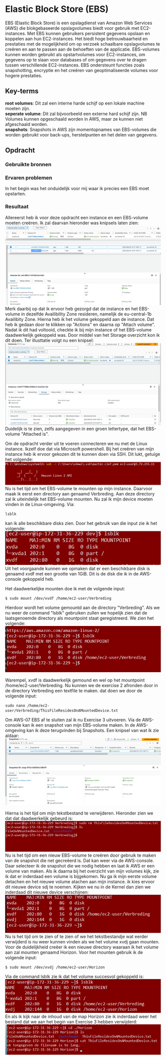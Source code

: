 # Elastic Block Store (EBS)
EBS (Elastic Block Store) is een opslagdienst van Amazon Web Services (AWS) die blokgebaseerde opslagvolumes biedt voor gebruik met EC2-instances. Met EBS kunnen gebruikers persistent gegevens opslaan en koppelen aan hun EC2-instances. Het biedt hoge betrouwbaarheid en prestaties met de mogelijkheid om op verzoek schaalbare opslagvolumes te creëren en aan te passen aan de behoeften van de applicatie. EBS-volumes kunnen worden gebruikt als opstartvolumes voor EC2-instances, om gegevens op te slaan voor databases of om gegevens over te dragen tussen verschillende EC2-instances. EBS ondersteunt functies zoals snapshotting, encryptie en het creëren van geoptimaliseerde volumes voor hogere prestaties.

## Key-terms 
**root volumes**: Dit zal een interne harde schijf op een lokale machine moeten zijn.  
**seperate volume**: Dit zal bijvoorbeeld een externe hard schijf zijn. NB Volumes kunnen opgeschaald worden in AWS, maar ze kunnen niet afgeschaald worden.  
**snapshots**: Snapshots in AWS zijn momentopnames van EBS-volumes die worden gebruikt voor back-ups, herstelpunten en het delen van gegevens.


## Opdracht
### Gebruikte bronnen


### Ervaren problemen
In het begin was het onduidelijk voor mij waar ik precies een EBS moet opstarten. 


### Resultaat 
Allereerst heb ik voor deze opdracht een instance en een EBS-volume moeten creëren. Ik zal daarvan hieronder was knipsels laten zien: 
![Ontsta_Machine](./Knipsel_ontstaan_machine.PNG)  
![Ontsta_Volume](./Capture_Ontstaan_Volume.PNG)  
Merk daarbij op dat ik ervoor heb gezorgd dat de instance en het EBS-volume in dezelfde Availibility Zone resideren, namelijk de eu-central-1b Availibity Zone. 
Hierna heb ik het volume gekoppeld aan de instance. Dat heb ik gedaan door te klikken op "Actions" en daarna op "Attach volume". Nadat ik dit had voltooid, checkte ik bij mijn instance of het EBS-volume daadwerkelijk gekoppeld was. Door middel van het Storage overzicht kon ik dit doen. Ter illusttatie volgt nu een knipsel: 
![SuccesKoppeling](./CaptureAttachementSucces.PNG)   
Duidelijk is te zien, zelfs aangegeven in een groen lettertype, dat het EBS-volume "Attached is". 

Om de opdracht verder uit te voeren connecteren we nu met de Linux instance. Ikzelf doe dat via Microsoft powershell. Bij het creëren van mijn instance heb ik ervoor gekozen dit te kunnen doen via SSH. Dit lukt, getuige het volgende:
![login_Linux](./CaptureLogin.PNG)  
Nu is het tijd om het EBS-volume te mounten op mijn instance. Daarvoor maak ik eerst een directory aan genaamd Verbreding. Aan deze directory zal ik uiteindelijk het EBS-volume mounten. Nu zal ik mijn device moeten vinden in de Linux-omgeving. Via: 
```
lsblk
```
kan ik alle beschikbare disks zien. Door het gebruik van die input zie ik het volgende: 
![Schijven](./CaptureDisks.PNG)  
Uit het voorgaande kunnen we opmaken dat er een beschikbare disk is genaamd xvdf met een grootte van 1GiB. Dit is de disk die ik in de AWS-console gekoppeld heb. 

Het daadwerkelijke mounten doe ik met de volgende input: 
```
$ sudo mount /dev/xvdf /home/ec2-user/Verbreding 
```

Hierdoor wordt het volume gemountd aan de directory "Verbreding". 
Als we nu weer de command "lsblk" gebruiken zullen we hopelijk zien dat de laatsgenoemde directory als mountpoint staat geregistreerd. We zien het volgende:  
![MountPoints](./CaptureMountpoints.PNG)                          

Warempel, xvdf is daadwerkelijk gemound en wel op het mountpoint /home/ec2-user/Verbreding. Nu kunnen we de exercise 2 afronden door in de directory Verbreding een textfile te maken. dat doen we door de volgende input: 
```
sudo nano /home/ec2-user/Verbreding/ThisFileResidesOnAMountedDevice.txt

```

Om AWS-07 EBS af te sluiten zal ik nu Exercise 3 uitvoeren. Via de AWS-console kan ik een snapshot van mijn EBS-volume maken. In de AWS-omgeving kan ik deze terugvinden bij Snapshots. Een knipsel van wat ik zie aldaar: 
![snapVanDeSnap](./Capture_snapshot000001.PNG)  

Hierna is het tijd om mijn tekstbestand te verwijderen. Hieronder zien we dat dat daadwerkelijk gebeurd is: 
![verwijdering](./CaptureVerwijdering.PNG)       
Nu is het tijd om een nieuw EBS-volume te creëren door gebruik te maken van de snapshot die net gecreëerd is. Dat kan weer via de AWS-console. Daar selecteer ik de snapshot die we nodig hebben en laat ik AWS er een volume van maken. Als ik daarna bij het overzicht van mijn volumes kijk, zie ik dat er inderdaad een volume is bijgekomen. Nu ga ik mijn eerste volume detachen en het nieuwe volume atachen aan mijn instance. ik kies ervoor dit nieuwe device sdj te noemen. Kijken we nu in de Kernel dan zien we inderdaad dit nieuwe device verschijnen:  
![from_snapshot](./CaptureSDJ.PNG)  
Nu is het tijd om te zien of te zien of we het tekstbestandje wat eerder verwijderd is nu weer kunnen vinden als we het volume xvdj gaan mounten.
Voor de duidelijkheid creëer ik een nieuwe directory waaraan ik het volume aan zal mounten genaamd Horizon. Voor het mounten gebruik ik de volgende input: 
```
$ sudo mount /dev/xvdj /home/ec2-user/Horizon 
```
Via de command lsblk zie ik dat het volume succesvol gekoppeld is: 
![Koppeling_xvdj](./Capture_koppeling_xvdj.PNG)  
En als ik kijk naar de inhoud van de map Horizon zie ik inderdaad weer het bestand dat we aan het begin van Exercise 3 hebben verwijderd:  
![TextIsTerug](https://github.com/techgrounds/techgrounds-techgroundsStudent/blob/main/00_includes/AWS/07/Capture_txtBackWithSnapshot.PNG)  







